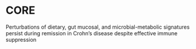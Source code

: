 # CORE
Perturbations of dietary, gut mucosal, and microbial-metabolic signatures persist during remission in Crohn’s disease despite effective immune suppression
